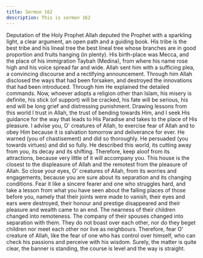 ```yaml
---
title: Sermon 162
description: This is sermon 162
---
```


Deputation of the Holy Prophet
Allah deputed the Prophet with a sparkling light, a clear argument, an open path and a guiding
book. His tribe is the best tribe and his lineal tree the best lineal tree whose branches are in
good proportion and fruits hanging (in plenty).
His birth-place was Mecca, and the place of his immigration Taybah (Medina), from where
his name rose high and his voice spread far and wide.
Allah sent him with a sufficing plea, a convincing discourse and a rectifying announcement.
Through him Allah disclosed the ways that had been forsaken, and destroyed the innovations
that had been introduced. Through him He explained the detailed commands.
Now, whoever adopts a religion other than Islam, his misery is definite, his stick (of support)
will be cracked, his fate will be serious, his end will be long grief and distressing punishment.
Drawing lessons from this world
I trust in Allah, the trust of bending towards Him, and I seek His guidance for the way that
leads to His Paradise and takes to the place of His pleasure.
I advise you, O' creatures of Allah, to exercise fear of Allah and to obey Him because it is
salvation tomorrow and deliverance for ever. He warned (you of chastisement) and did so
thoroughly.
He persuaded (you towards virtues) and did so fully. He described this world, its cutting away
from you, its decay and its shifting. Therefore, keep aloof from its attractions, because very
little of it will accompany you. This house is the closest to the displeasure of Allah and the
remotest from the pleasure of Allah.
So close your eyes, O' creatures of Allah, from its worries and engagements, because you are
sure about its separation and its changing conditions.
Fear it like a sincere fearer and one who struggles hard, and take a lesson from what you have
seen about the falling places of those before you, namely that their joints were made to
vanish, their eyes and ears were destroyed, their honour and prestige disappeared and their
pleasure and wealth came to an end. The nearness of their children changed into remoteness.
The company of their spouses changed into separation with them. They do not boast over
each other, nor do they beget children nor meet each other nor live as neighbours. Therefore,
fear O' creature of Allah, like the fear of one who has control over himself, who can check his
passions and perceive with his wisdom. Surely, the matter is quite clear, the banner is
standing, the course is level and the way is straight.